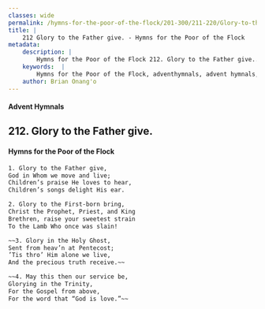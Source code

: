 ```yaml
---
classes: wide
permalink: /hymns-for-the-poor-of-the-flock/201-300/211-220/Glory-to-the-Father-give/
title: |
    212 Glory to the Father give. - Hymns for the Poor of the Flock
metadata:
    description: |
        Hymns for the Poor of the Flock 212. Glory to the Father give.. Glory to the Father give, God in Whom we move and live;  Children’s praise He loves to hear,  Children’s songs delight His ear. 
    keywords:  |
        Hymns for the Poor of the Flock, adventhymnals, advent hymnals, Glory to the Father give., Glory to the Father give,, 
    author: Brian Onang'o
---
```


#### Advent Hymnals
## 212. Glory to the Father give.
####  Hymns for the Poor of the Flock

```txt
1. Glory to the Father give,
God in Whom we move and live; 
Children’s praise He loves to hear, 
Children’s songs delight His ear.

2. Glory to the First-born bring,
Christ the Prophet, Priest, and King 
Brethren, raise your sweetest strain 
To the Lamb Who once was slain!

~~3. Glory in the Holy Ghost,
Sent from heav’n at Pentecost;
’Tis thro’ Him alone we live,
And the precious truth receive.~~

~~4. May this then our service be, 
Glorying in the Trinity,
For the Gospel from above,
For the word that “God is love.”~~
```